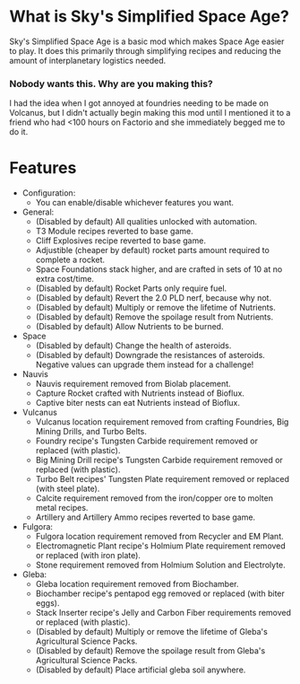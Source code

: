# What is Sky's Simplified Space Age?
Sky's Simplified Space Age is a basic mod which makes Space Age easier to play.
It does this primarily through simplifying recipes and reducing the amount of interplanetary logistics needed.

### Nobody wants this.  Why are you making this?
I had the idea when I got annoyed at foundries needing to be made on Volcanus, but I didn't actually begin making this mod until I mentioned it to a friend who had <100 hours on Factorio and she immediately begged me to do it.

# Features
* Configuration:
  * You can enable/disable whichever features you want.
* General:
  * (Disabled by default) All qualities unlocked with automation.
  * T3 Module recipes reverted to base game.
  * Cliff Explosives recipe reverted to base game.
  * Adjustible (cheaper by default) rocket parts amount required to complete a rocket.
  * Space Foundations stack higher, and are crafted in sets of 10 at no extra cost/time.
  * (Disabled by default) Rocket Parts only require fuel.
  * (Disabled by default) Revert the 2.0 PLD nerf, because why not.
  * (Disabled by default) Multiply or remove the lifetime of Nutrients.
  * (Disabled by default) Remove the spoilage result from Nutrients.
  * (Disabled by default) Allow Nutrients to be burned.
* Space
  * (Disabled by default) Change the health of asteroids.
  * (Disabled by default) Downgrade the resistances of asteroids.  Negative values can upgrade them instead for a challenge!
* Nauvis
  * Nauvis requirement removed from Biolab placement.
  * Capture Rocket crafted with Nutrients instead of Bioflux.
  * Captive biter nests can eat Nutrients instead of Bioflux.
* Vulcanus
  * Vulcanus location requirement removed from crafting Foundries, Big Mining Drills, and Turbo Belts.
  * Foundry recipe's Tungsten Carbide requirement removed or replaced (with plastic).
  * Big Mining Drill recipe's Tungsten Carbide requirement removed or replaced (with plastic).
  * Turbo Belt recipes' Tungsten Plate requirement removed or replaced (with steel plate).
  * Calcite requirement removed from the iron/copper ore to molten metal recipes.
  * Artillery and Artillery Ammo recipes reverted to base game.
* Fulgora:
  * Fulgora location requirement removed from Recycler and EM Plant.
  * Electromagnetic Plant recipe's Holmium Plate requirement removed or replaced (with iron plate).
  * Stone requirement removed from Holmium Solution and Electrolyte.
* Gleba:
  * Gleba location requirement removed from Biochamber.
  * Biochamber recipe's pentapod egg removed or replaced (with biter eggs).
  * Stack Inserter recipe's Jelly and Carbon Fiber requirements removed or replaced (with plastic).
  * (Disabled by default) Multiply or remove the lifetime of Gleba's Agricultural Science Packs.
  * (Disabled by default) Remove the spoilage result from Gleba's Agricultural Science Packs.
  * (Disabled by default) Place artificial gleba soil anywhere.
